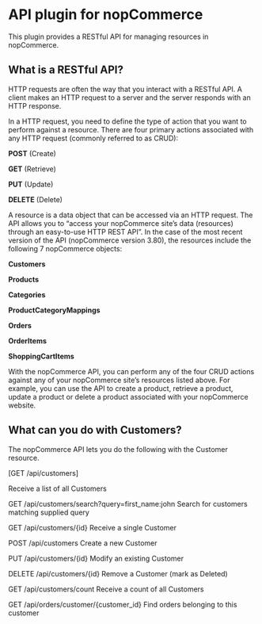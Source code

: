 # API plugin for nopCommerce

This plugin provides a RESTful API for managing resources in nopCommerce.

What is a RESTful API?
----------------------------------------

HTTP requests are often the way that you interact with a RESTful API.
A client makes an HTTP request to a server and the server responds with an HTTP response.

In a HTTP request, you need to define the type of action that you want to perform against a resource. There are four primary actions associated with any HTTP request (commonly referred to as CRUD):

**POST** (Create)

**GET** (Retrieve)

**PUT** (Update)

**DELETE** (Delete)

A resource is a data object that can be accessed via an HTTP request. The API allows you to “access your nopCommerce site’s data (resources) through an easy-to-use HTTP REST API”. In the case of the most recent version of the API (nopCommerce version 3.80), the resources include the following 7 nopCommerce objects:

**Customers**

**Products**

**Categories**

**ProductCategoryMappings**

**Orders**

**OrderItems**

**ShoppingCartItems**

With the nopCommerce API, you can perform any of the four CRUD actions against any of your nopCommerce site’s resources listed above. For example, you can use the API to create a product, retrieve a product, update a product or delete a product associated with your nopCommerce website.

What can you do with Customers?
---------------------------------

The nopCommerce API lets you do the following with the Customer resource.

[GET /api/customers]

Receive a list of all Customers

GET /api/customers/search?query=first_name:john
Search for customers matching supplied query

GET /api/customers/{id}
Receive a single Customer

POST /api/customers
Create a new Customer

PUT /api/customers/{id}
Modify an existing Customer

DELETE /api/customers/{id}
Remove a Customer (mark as Deleted)

GET /api/customers/count
Receive a count of all Customers

GET /api/orders/customer/{customer_id}
Find orders belonging to this customer
